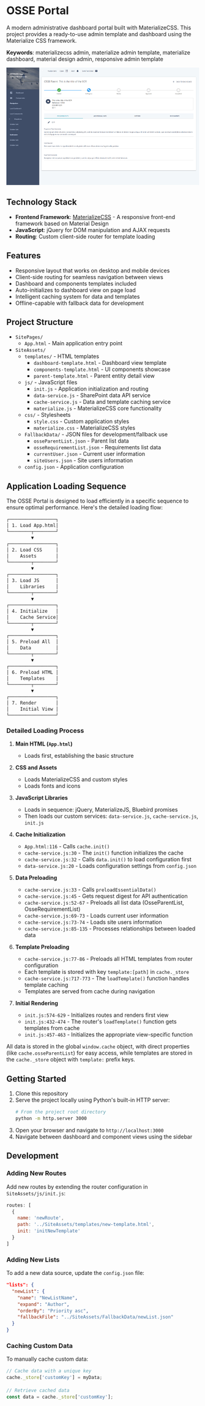 # OSSE Portal

A modern administrative dashboard portal built with MaterializeCSS. This project provides a ready-to-use admin template and dashboard using the Materialize CSS framework.

**Keywords**: materializecss admin, materialize admin template, materialize dashboard, material design admin, responsive admin template

![Screenshot](screen.png)

## Technology Stack

- **Frontend Framework**: [MaterializeCSS](https://materializecss.com/) - A responsive front-end framework based on Material Design
- **JavaScript**: jQuery for DOM manipulation and AJAX requests
- **Routing**: Custom client-side router for template loading

## Features

- Responsive layout that works on desktop and mobile devices
- Client-side routing for seamless navigation between views
- Dashboard and components templates included
- Auto-initializes to dashboard view on page load
- Intelligent caching system for data and templates
- Offline-capable with fallback data for development

## Project Structure

- `SitePages/`
  - `App.html` - Main application entry point
- `SiteAssets/`
  - `templates/` - HTML templates
    - `dashboard-template.html` - Dashboard view template
    - `components-template.html` - UI components showcase
    - `parent-template.html` - Parent entity detail view
  - `js/` - JavaScript files
    - `init.js` - Application initialization and routing
    - `data-service.js` - SharePoint data API service
    - `cache-service.js` - Data and template caching service
    - `materialize.js` - MaterializeCSS core functionality
  - `css/` - Stylesheets
    - `style.css` - Custom application styles
    - `materialize.css` - MaterializeCSS styles
  - `FallbackData/` - JSON files for development/fallback use
    - `osseParentList.json` - Parent list data
    - `osseRequirementList.json` - Requirements list data
    - `currentUser.json` - Current user information
    - `siteUsers.json` - Site users information
  - `config.json` - Application configuration

## Application Loading Sequence

The OSSE Portal is designed to load efficiently in a specific sequence to ensure optimal performance. Here's the detailed loading flow:

```
┌─────────────────┐
│ 1. Load App.html│
└────────┬────────┘
         ▼
┌─────────────────┐
│ 2. Load CSS     │
│    Assets       │
└────────┬────────┘
         ▼
┌─────────────────┐
│ 3. Load JS      │
│    Libraries    │
└────────┬────────┘
         ▼
┌─────────────────┐
│ 4. Initialize   │
│    Cache Service│
└────────┬────────┘
         ▼
┌─────────────────┐
│ 5. Preload All  │
│    Data         │
└────────┬────────┘
         ▼
┌─────────────────┐
│ 6. Preload HTML │
│    Templates    │
└────────┬────────┘
         ▼
┌─────────────────┐
│ 7. Render       │
│    Initial View │
└─────────────────┘
```

### Detailed Loading Process

1. **Main HTML (`App.html`)**
   - Loads first, establishing the basic structure

2. **CSS and Assets**
   - Loads MaterializeCSS and custom styles
   - Loads fonts and icons

3. **JavaScript Libraries**
   - Loads in sequence: jQuery, MaterializeJS, Bluebird promises
   - Then loads our custom services: `data-service.js`, `cache-service.js`, `init.js`

4. **Cache Initialization**
   - `App.html:116` - Calls `cache.init()`
   - `cache-service.js:30` - The `init()` function initializes the cache
   - `cache-service.js:32` - Calls `data.init()` to load configuration first
   - `data-service.js:20` - Loads configuration settings from `config.json`

5. **Data Preloading**
   - `cache-service.js:33` - Calls `preloadEssentialData()`
   - `cache-service.js:45` - Gets request digest for API authentication
   - `cache-service.js:52-67` - Preloads all list data (OsseParentList, OsseRequirementList)
   - `cache-service.js:69-73` - Loads current user information
   - `cache-service.js:73-74` - Loads site users information
   - `cache-service.js:85-135` - Processes relationships between loaded data

6. **Template Preloading**
   - `cache-service.js:77-86` - Preloads all HTML templates from router configuration
   - Each template is stored with key `template:[path]` in `cache._store`
   - `cache-service.js:717-773` - The `loadTemplate()` function handles template caching
   - Templates are served from cache during navigation

7. **Initial Rendering**
   - `init.js:574-629` - Initializes routes and renders first view
   - `init.js:432-474` - The router's `loadTemplate()` function gets templates from cache
   - `init.js:457-463` - Initializes the appropriate view-specific function

All data is stored in the global `window.cache` object, with direct properties (like `cache.osseParentList`) for easy access, while templates are stored in the `cache._store` object with `template:` prefix keys.

## Getting Started

1. Clone this repository
2. Serve the project locally using Python's built-in HTTP server:
   ```bash
   # From the project root directory
   python -m http.server 3000
   ```
3. Open your browser and navigate to `http://localhost:3000`
4. Navigate between dashboard and component views using the sidebar

## Development

### Adding New Routes

Add new routes by extending the router configuration in `SiteAssets/js/init.js`:

```javascript
routes: [
  {
    name: 'newRoute',
    path: '../SiteAssets/templates/new-template.html',
    init: 'initNewTemplate'
  }
]
```

### Adding New Lists

To add a new data source, update the `config.json` file:

```json
"lists": {
  "newList": {
    "name": "NewListName",
    "expand": "Author",
    "orderBy": "Priority asc",
    "fallbackFile": "../SiteAssets/FallbackData/newList.json"
  }
}
```

### Caching Custom Data

To manually cache custom data:

```javascript
// Cache data with a unique key
cache._store['customKey'] = myData;

// Retrieve cached data
const data = cache._store['customKey'];
```
